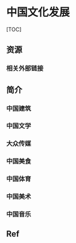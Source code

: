 # 中国文化发展

[TOC]



## 资源
### 相关外部链接



## 简介
### 中国建筑


### 中国文学


### 大众传媒


### 中国美食


### 中国体育


### 中国美术


### 中国音乐



## Ref
